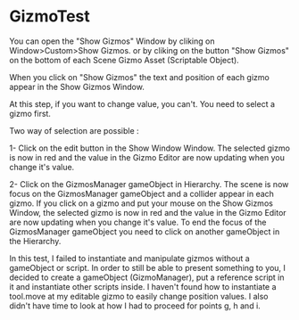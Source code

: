 # GizmoTest

You can open the "Show Gizmos" Window by cliking on Window>Custom>Show Gizmos. 
or by cliking on the button "Show Gizmos" on the bottom of each Scene Gizmo Asset (Scriptable Object).

When you click on "Show Gizmos" the text and position of each gizmo appear in the Show Gizmos Window.

At this step, if you want to change value, you can't. You need to select a gizmo first.

Two way of selection are possible :

1- 
Click on the edit button in the Show Window Window.
The selected gizmo is now in red and the value in the Gizmo Editor are now updating when you change it's value.

2-
Click on the GizmosManager gameObject in Hierarchy.
The scene is now focus on the GizmosManager gameObject and a collider appear in each gizmo.
If you click on a gizmo and put your mouse on the Show Gizmos Window, 
the selected gizmo is now in red and the value in the Gizmo Editor are now updating when you change it's value.
To end the focus of the GizmosManager gameObject you need to click on another gameObject in the Hierarchy.



In this test, I failed to instantiate and manipulate gizmos without a gameObject or script.
In order to still be able to present something to you, I decided to create a gameObject (GizmoManager), put a reference script in it and instantiate other scripts inside.
I haven't found how to instantiate a tool.move at my editable gizmo to easily change position values.
I also didn't have time to look at how I had to proceed for points g, h and i.
